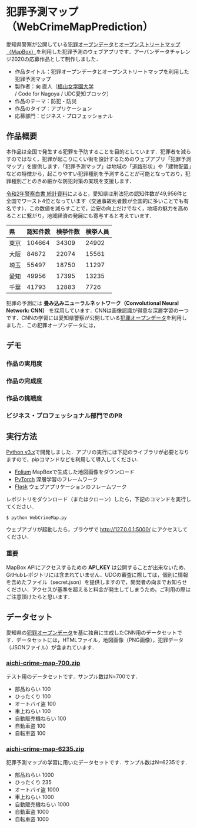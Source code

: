 # 犯罪予測マップ（WebCrimeMapPrediction）

愛知県警察が公開している[犯罪オープンデータ](https://www.pref.aichi.jp/police/anzen/toukei/opendata/seian-s/crimeopendata.html)と[オープンストリートマップ（MapBox）](https://www.openstreetmap.org/)を利用した犯罪予測のウェブアプリです．アーバンデータチャレンジ2020の応募作品として制作しました．

- 作品タイトル：犯罪オープンデータとオープンストリートマップを利用した犯罪予測マップ
- 製作者：向 直人（[椙山女学園大学](https://www.sugiyama-u.ac.jp/) / Code for Nagoya / UDC愛知ブロック）
- 作品のテーマ：防犯・防災
- 作品のタイプ：アプリケーション
- 応募部門：ビジネス・プロフェッショナル

## 作品概要

本作品は全国で発生する犯罪を予防することを目的としています．犯罪者を減らすのではなく，犯罪が起こりにくい街を設計するためのウェブアプリ「犯罪予測マップ」を提供します．「犯罪予測マップ」は地域の「道路形状」や「建物配置」などの特徴から，起こりやすい犯罪種別を予測することが可能となっており，犯罪種別ごとのきめ細かな防犯対策の実現を支援します．

[令和2年警察白書 統計資料](https://www.npa.go.jp/hakusyo/r02/data.html)によると，愛知県は刑法犯の認知件数が49,956件と全国でワースト4位となっています（交通事故死者数が全国的に多いことでも有名です）．この数値を減らすことで，治安の向上だけでなく，地域の魅力を高めることに繋がり，地域経済の発展にも寄与すると考えています．

|県|認知件数|検挙件数|検挙人員|
|:----|:----|:----|:----|
|東京|104664|34309|24902|
|大阪|84672|22074|15561|
|埼玉|55497|18750|11297|
|愛知|49956|17395|13235|
|千葉|41793|12883|7726|

犯罪の予測には **畳み込みニューラルネットワーク（Convolutional Neural Network: CNN）** を採用しています．CNNは画像認識が得意な深層学習の一つです．CNNの学習には愛知県警察が公開している[犯罪オープンデータ](https://www.pref.aichi.jp/police/anzen/toukei/opendata/seian-s/crimeopendata.html)を利用しました．この犯罪オープンデータには，



## デモ

### 作品の実用度

### 作品の完成度

### 作品の挑戦度

### ビジネス・プロフェッショナル部門でのPR

## 実行方法

[Python v3.x](https://www.python.jp/)で開発しました．アプリの実行には下記のライブラリが必要となりますので，pipコマンドなどを利用して導入してください．

- [Folium](https://python-visualization.github.io/folium/) MapBoxで生成した地図画像をダウンロード
- [PyTorch](https://pytorch.org/) 深層学習のフレームワーク
- [Flask](https://flask.palletsprojects.com/en/1.1.x/) ウェブアプリケーションのフレームワーク

レポジトリをダウンロード（またはクローン）したら，下記のコマンドを実行してください．

```
$ python WebCrimeMap.py
```

ウェブアプリが起動したら，ブラウザで http://127.0.0.1:5000/ にアクセスしてください．

### 重要
MapBox APIにアクセスするための **API_KEY** は公開することが出来ないため，GitHubレポジトリには含まれていません．UDCの審査に際しては，個別に情報を含めたファイル（secret.json）を提供しますので，開発者の向までお知らせください．アクセスが基準を超えると料金が発生してしまうため，ご利用の際はご注意頂けたらと思います．

## データセット

愛知県の[犯罪オープンデータ](https://www.pref.aichi.jp/police/anzen/toukei/opendata/seian-s/crimeopendata.html)を基に独自に生成したCNN用のデータセットです．データセットには，HTMLファイル，地図画像（PNG画像），犯罪データ（JSONファイル）が含まれています．

### [aichi-crime-map-700.zip](https://drive.google.com/file/d/1p7yFhjo7hpNHDjhtf-tFxX_jV9s76XZc/view?usp=sharing)

テスト用のデータセットです．サンプル数はN=700です．

- 部品ねらい 100
- ひったくり 100
- オートバイ盗 100
- 車上ねらい 100
- 自動販売機ねらい 100
- 自動車盗 100
- 自転車盗 100

### [aichi-crime-map-6235.zip](https://drive.google.com/file/d/1p2Tk37pzn6-whtuKfJeNPx8Let3EhgJZ/view?usp=sharing)

犯罪予測マップの学習に用いたデータセットです．サンプル数はN=6235です．

- 部品ねらい 1000
- ひったくり 235
- オートバイ盗 1000
- 車上ねらい 1000
- 自動販売機ねらい 1000
- 自動車盗 1000
- 自転車盗 1000
